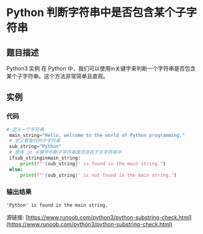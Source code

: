 # Python 判断字符串中是否包含某个子字符串

## 题目描述
Python3 实例
在 Python 中，我们可以使用in关键字来判断一个字符串是否包含某个子字符串。这个方法非常简单且直观。

## 实例
### 代码
```python
# 定义一个字符串
 main_string="Hello, welcome to the world of Python programming."
 # 定义要查找的子字符串
 sub_string="Python"
 # 使用 in 关键字判断子字符串是否存在于主字符串中
 ifsub_stringinmain_string:
     print(f"'{sub_string}' is found in the main string.")
 else:
     print(f"'{sub_string}' is not found in the main string.")
```
### 输出结果
```
'Python' is found in the main string.
```
源链接: [https://www.runoob.com/python3/python-substring-check.html](https://www.runoob.com/python3/python-substring-check.html)